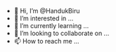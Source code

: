 - 👋 Hi, I’m @HandukBiru
- 👀 I’m interested in ...
- 🌱 I’m currently learning ...
- 💞️ I’m looking to collaborate on ...
- 📫 How to reach me ...

<!---
HandukBiru/HandukBiru is a ✨ special ✨ repository because its `README.md` (this file) appears on your GitHub profile.
You can click the Preview link to take a look at your changes.
--->

